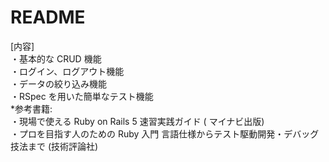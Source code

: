 # README
[内容]<br>
・基本的な CRUD 機能<br>
・ログイン、ログアウト機能<br>
・データの絞り込み機能<br>
・RSpec を用いた簡単なテスト機能<br>
*参考書籍:<br>
・現場で使える Ruby on Rails 5 速習実践ガイド ( マイナビ出版) <br>
・プロを目指す人のための Ruby 入門 言語仕様からテスト駆動開発・デバッグ技法まで (技術評論社)
